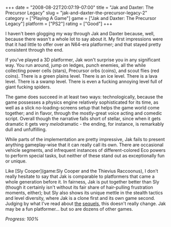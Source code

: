 +++
date = "2008-08-22T20:07:19-07:00"
title = "Jak and Daxter: The Precursor Legacy"
slug = "jak-and-daxter-the-precursor-legacy-2"
category = ["Playing A Game"]
game = ["Jak and Daxter: The Precursor Legacy"]
platform = ["PS2"]
rating = ["Good"]
+++

I haven't been glogging my way through Jak and Daxter because, well, because there wasn't a whole lot to say about it.  My first impressions were that it had little to offer over an N64-era platformer; and that stayed pretty consistent through the end.

If you've played a 3D platformer, Jak won't surprise you in any significant way.  You run around, jump on ledges, punch enemies, all the while collecting power cells (stars), Precursor orbs (coins), and scout flies (red coins).  There is a green plains level.  There is an ice level.  There is a lava level.  There is a swamp level.  There is even a fucking annoying level full of giant fucking spiders.

The game does succeed in at least two ways: technologically, because the game possesses a physics engine relatively sophisticated for its time, as well as a slick no-loading-screens setup that helps the game world come together; and in flavor, through the mostly-great voice acting and comedic script.  Overall though the narrative falls short of stellar, since when it gets dramatic it gets very <i>melo</i>dramatic - the ending, for instance, is remarkably dull and unfulfilling.

While parts of the implementation are pretty impressive, Jak fails to present anything gameplay-wise that it can really call its own.  There are occasional vehicle segments, and infrequent instances of different-colored Eco powers to perform special tasks, but neither of these stand out as exceptionally fun or unique.

Like [Sly Cooper](game:Sly Cooper and the Thievius Raccoonus), I don't really hesitate to say that Jak is comparable to platformers that came a whole generation before it.  In fairness, Jak is put together better than Sly (though it certainly isn't without its fair share of hair-pulling frustration moments, either); but Sly also shows its unique mettle in the stealth tactics and level diversity, where Jak is a clone first and its own game second.  Judging by what I've read about <a href="http://en.wikipedia.org/wiki/Jak_II">the</a> <a href="http://en.wikipedia.org/wiki/Jak_3">sequels</a>, this doesn't really change.  Jak may be a fun platformer... but so are dozens of other games.

<i>Progress: 100%</i>